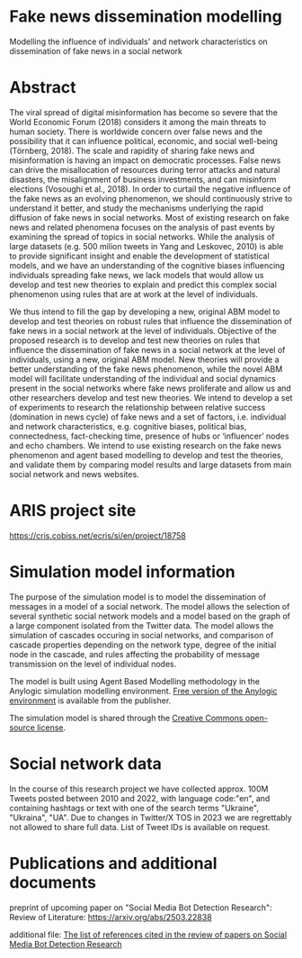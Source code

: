 # Fake news dissemination modelling
Modelling the influence of individuals' and network characteristics on dissemination of fake news in a social network

# Abstract
The viral spread of digital misinformation has become so severe that the World Economic Forum (2018) considers it among the main threats to human society. There is worldwide concern over false news and the possibility that it can influence political, economic, and social well-being (Törnberg, 2018). The scale and rapidity of sharing fake news and misinformation is having an impact on democratic processes. False news can drive the misallocation of resources during terror attacks and natural disasters, the misalignment of business investments, and can misinform elections (Vosoughi et al., 2018). In order to curtail the negative influence of the fake news as an evolving phenomenon, we should continuously strive to understand it better, and study the mechanisms underlying the rapid diffusion of fake news in social networks. Most of existing research on fake news and related phenomena focuses on the analysis of past events by examining the spread of topics in social networks. While the analysis of large datasets (e.g. 500 milion tweets in Yang and Leskovec, 2010) is able to provide significant insight and enable the development of statistical models, and we have an understanding of the cognitive biases influencing individuals spreading fake news, we lack models that would allow us develop and test new theories to explain and predict this complex social phenomenon using rules that are at work at the level of individuals. 

We thus intend to fill the gap by developing a new, original ABM model to develop and test theories on robust rules that influence the dissemination of fake news in a social network at the level of individuals. Objective of the proposed research is to develop and test new theories on rules that influence the dissemination of fake news in a social network at the level of individuals, using a new, original ABM model. New theories will provide a better understanding of the fake news phenomenon, while the novel ABM model will facilitate understanding of the individual and social dynamics present in the social networks where fake news proliferate and allow us and other researchers develop and test new theories. We intend to develop a set of experiments to research the relationship between relative success (domination in news cycle) of fake news and a set of factors, i.e. individual and network characteristics, e.g. cognitive biases, political bias, connectedness, fact-checking time, presence of hubs or ‘influencer’ nodes and echo chambers. We intend to use existing research on the fake news phenomenon and agent based modelling to develop and test the theories, and validate them by comparing model results and large datasets from main social network and news websites.

# ARIS project site
https://cris.cobiss.net/ecris/si/en/project/18758

# Simulation model information
The purpose of the simulation model is to model the dissemination of messages in a model of a social network. The model allows the selection of several synthetic social network models and a model based on the graph of a large component isolated from the Twitter data. The model allows the simulation of cascades occuring in social networks, and comparison of cascade properties depending on the network type, degree of the initial node in the cascade, and rules affecting the probability of message transmission on the level of individual nodes.

The model is built using Agent Based Modelling methodology in the Anylogic simulation modelling environment. [Free version of the Anylogic environment](https://www.anylogic.com/downloads/personal-learning-edition-download/) is available from the publisher.

The simulation model is shared through the [Creative Commons open-source license](https://creativecommons.org/licenses/by/4.0/).

# Social network data
In the course of this research project we have collected approx. 100M Tweets posted between 2010 and 2022, with language code:"en", and containing hashtags or text with one of the search terms "Ukraine", "Ukraina", "UA". Due to changes in Twitter/X TOS in 2023 we are regrettably not allowed to share full data. List of Tweet IDs is available on request.

# Publications and additional documents

preprint of upcoming paper on "Social Media Bot Detection Research": Review of Literature: https://arxiv.org/abs/2503.22838

additional file: [The list of references cited in the review of papers on Social Media Bot Detection Research](https://github.com/Faculty-of-information-studies/Fake-news-dissemination-modelling/blob/d18ecf0365e7d213bb4fbf30a84d038571ec7fe5/Rodic_2025_-_Social_Media_Bot_Detection_Research_Review_of_Literature%20-%20Add1.%20REFERENCES%20CITED.pdf)

